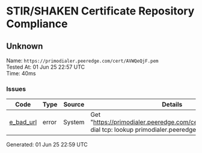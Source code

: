 # STIR/SHAKEN Certificate Repository Compliance

## Unknown

Name: `https://primodialer.peeredge.com/cert/AVWQeQjF.pem`\
Tested At: 01 Jun 25 22:57 UTC\
Time: 40ms

### Issues

| Code | Type | Source | Details |
|------|------|--------|---------|
| [e_bad_url](../../ISSUES/e_bad_url/README.md) | error | System | Get "https://primodialer.peeredge.com/cert/AVWQeQjF.pem": dial tcp: lookup primodialer.peeredge.com: no such host |

Generated: 01 Jun 25 22:59 UTC